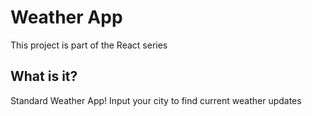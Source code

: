# Weather App

This project is part of the React series

## What is it?

Standard Weather App! Input your city to find current weather updates
